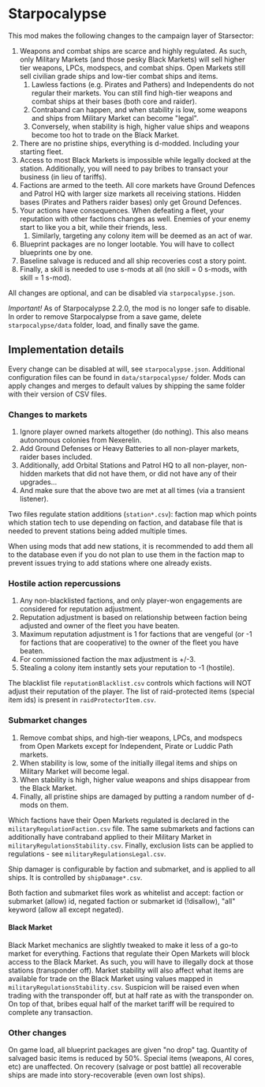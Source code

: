 # Starpocalypse

This mod makes the following changes to the campaign layer of Starsector:

1. Weapons and combat ships are scarce and highly regulated. As such, only Military Markets (and those pesky Black Markets) will sell higher tier weapons, LPCs, modspecs, and combat ships. Open Markets still sell civilian grade ships and low-tier combat ships and items.
    1. Lawless factions (e.g. Pirates and Pathers) and Independents do not regular their markets. You can still find high-tier weapons and combat ships at their bases (both core and raider).
    2. Contraband can happen, and when stability is low, some weapons and ships from Military Market can become "legal".
    3. Conversely, when stability is high, higher value ships and weapons become too hot to trade on the Black Market.
2. There are no pristine ships, everything is d-modded. Including your starting fleet.
3. Access to most Black Markets is impossible while legally docked at the station. Additionally, you will need to pay bribes to transact your business (in lieu of tariffs).
4. Factions are armed to the teeth. All core markets have Ground Defences and Patrol HQ with larger size markets all receiving stations. Hidden bases (Pirates and Pathers raider bases) only get Ground Defences.
5. Your actions have consequences. When defeating a fleet, your reputation with other factions changes as well. Enemies of your enemy start to like you a bit, while their friends, less.
    1. Similarly, targeting any colony item will be deemed as an act of war.
6. Blueprint packages are no longer lootable. You will have to collect blueprints one by one.
7. Baseline salvage is reduced and all ship recoveries cost a story point.
8. Finally, a skill is needed to use s-mods at all (no skill = 0 s-mods, with skill = 1 s-mod).

All changes are optional, and can be disabled via `starpocalypse.json`.

_Important!_ As of Starpocalypse 2.2.0, the mod is no longer safe to disable. In order to remove Starpocalypse from a save game, delete `starpocalypse/data` folder, load, and finally save the game.

## Implementation details

Every change can be disabled at will, see `starpocalypse.json`.
Additional configuration files can be found in `data/starpocalypse/` folder.
Mods can apply changes and merges to default values by shipping the same folder with their version of CSV files.

### Changes to markets

1. Ignore player owned markets altogether (do nothing). This also means autonomous colonies from Nexerelin.
2. Add Ground Defenses or Heavy Batteries to all non-player markets, raider bases included.
3. Additionally, add Orbital Stations and Patrol HQ to all non-player, non-hidden markets that did not have them, or did not have any of their upgrades...
4. And make sure that the above two are met at all times (via a transient listener).

Two files regulate station additions (`station*.csv`): faction map which points which station tech to use depending on faction, and database file that is needed to prevent stations being added multiple times.

When using mods that add new stations, it is recommended to add them all to the database even if you do not plan to use them in the faction map to prevent issues trying to add stations where one already exists.

### Hostile action repercussions

1. Any non-blacklisted factions, and only player-won engagements are considered for reputation adjustment.
2. Reputation adjustment is based on relationship between faction being adjusted and owner of the fleet you have beaten.
3. Maximum reputation adjustment is 1 for factions that are vengeful (or -1 for factions that are cooperative) to the
   owner of the fleet you have beaten.
4. For commissioned faction the max adjustment is +/-3.
5. Stealing a colony item instantly sets your reputation to -1 (hostile).

The blacklist file `reputationBlacklist.csv` controls which factions will NOT adjust their reputation of the player.
The list of raid-protected items (special item ids) is present in `raidProtectorItem.csv`.

### Submarket changes

1. Remove combat ships, and high-tier weapons, LPCs, and modspecs from Open Markets except for Independent, Pirate or Luddic Path markets.
2. When stability is low, some of the initially illegal items and ships on Military Market will become legal.
3. When stability is high, higher value weapons and ships disappear from the Black Market.
4. Finally, all pristine ships are damaged by putting a random number of d-mods on them.

Which factions have their Open Markets regulated is declared in the `militaryRegulationFaction.csv` file.
The same submarkets and factions can additionally have contraband applied to their Military Market in `militaryRegulationsStability.csv`.
Finally, exclusion lists can be applied to regulations - see `militaryRegulationsLegal.csv`.

Ship damager is configurable by faction and submarket, and is applied to all ships. It is controlled by `shipDamage*.csv`.

Both faction and submarket files work as whitelist and accept: faction or submarket (allow) id, negated faction or submarket id (!disallow), "all" keyword (allow all except negated).

#### Black Market

Black Market mechanics are slightly tweaked to make it less of a go-to market for everything.
Factions that regulate their Open Markets will block access to the Black Market.
As such, you will have to illegally dock at those stations (transponder off).
Market stability will also affect what items are available for trade on the Black Market using values mapped in `militaryRegulationsStability.csv`.
Suspicion will be raised even when trading with the transponder off, but at half rate as with the transponder on.
On top of that, bribes equal half of the market tariff will be required to complete any transaction.

### Other changes

On game load, all blueprint packages are given "no drop" tag.
Quantity of salvaged basic items is reduced by 50%. Special items (weapons, AI cores, etc) are unaffected.
On recovery (salvage or post battle) all recoverable ships are made into story-recoverable (even own lost ships).
